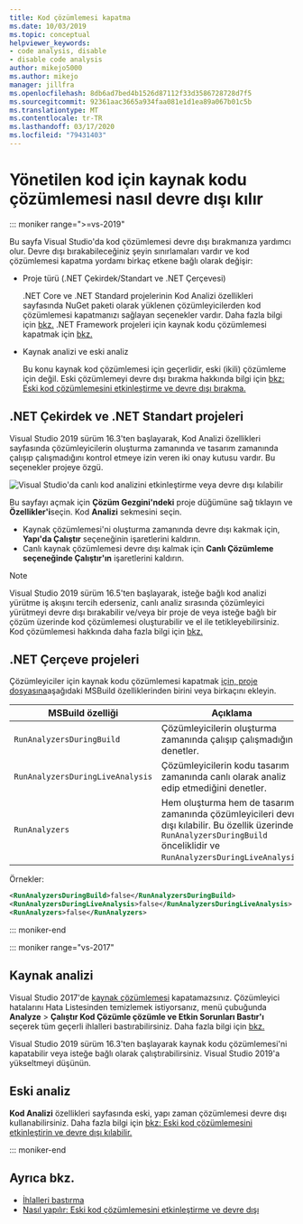 ```yaml
---
title: Kod çözümlemesi kapatma
ms.date: 10/03/2019
ms.topic: conceptual
helpviewer_keywords:
- code analysis, disable
- disable code analysis
author: mikejo5000
ms.author: mikejo
manager: jillfra
ms.openlocfilehash: 8db6ad7bed4b1526d87112f33d3586728728d7f5
ms.sourcegitcommit: 92361aac3665a934faa081e1d1ea89a067b01c5b
ms.translationtype: MT
ms.contentlocale: tr-TR
ms.lasthandoff: 03/17/2020
ms.locfileid: "79431403"
---
```

# <a name="how-to-disable-source-code-analysis-for-managed-code"></a>Yönetilen kod için kaynak kodu çözümlemesi nasıl devre dışı kılır

::: moniker range=">=vs-2019"

Bu sayfa Visual Studio'da kod çözümlemesi devre dışı bırakmanıza yardımcı olur. Devre dışı bırakabileceğiniz şeyin sınırlamaları vardır ve kod çözümlemesi kapatma yordamı birkaç etkene bağlı olarak değişir:

- Proje türü (.NET Çekirdek/Standart ve .NET Çerçevesi)

  .NET Core ve .NET Standard projelerinin Kod Analizi özellikleri sayfasında NuGet paketi olarak yüklenen çözümleyicilerden kod çözümlemesi kapatmanızı sağlayan seçenekler vardır. Daha fazla bilgi için [bkz.](#net-core-and-net-standard-projects) .NET Framework projeleri için kaynak kodu çözümlemesi kapatmak için [bkz.](#net-framework-projects)

- Kaynak analizi ve eski analiz

  Bu konu kaynak kod çözümlemesi için geçerlidir, eski (ikili) çözümleme için değil. Eski çözümlemeyi devre dışı bırakma hakkında bilgi için [bkz: Eski kod çözümlemesini etkinleştirme ve devre dışı bırakma.](how-to-enable-and-disable-automatic-code-analysis-for-managed-code.md)

## <a name="net-core-and-net-standard-projects"></a>.NET Çekirdek ve .NET Standart projeleri

Visual Studio 2019 sürüm 16.3'ten başlayarak, Kod Analizi özellikleri sayfasında çözümleyicilerin oluşturma zamanında ve tasarım zamanında çalışıp çalışmadığını kontrol etmeye izin veren iki onay kutusu vardır. Bu seçenekler projeye özgü.

![Visual Studio'da canlı kod analizini etkinleştirme veya devre dışı kılabilir](media/run-on-build-run-live-analysis.png)

Bu sayfayı açmak için **Çözüm Gezgini'ndeki** proje düğümüne sağ tıklayın ve **Özellikler'i**seçin. Kod **Analizi** sekmesini seçin.

- Kaynak çözümlemesi'ni oluşturma zamanında devre dışı kakmak için, **Yapı'da Çalıştır** seçeneğinin işaretlerini kaldırın.
- Canlı kaynak çözümlemesi devre dışı kalmak için **Canlı Çözümleme seçeneğinde Çalıştır'ın** işaretlerini kaldırın.

> [!NOTE]
> Visual Studio 2019 sürüm 16.5'ten başlayarak, isteğe bağlı kod analizi yürütme iş akışını tercih ederseniz, canlı analiz sırasında çözümleyici yürütmeyi devre dışı bırakabilir ve/veya bir proje de veya isteğe bağlı bir çözüm üzerinde kod çözümlemesi oluşturabilir ve el ile tetikleyebilirsiniz. Kod çözümlemesi hakkında daha fazla bilgi için [bkz.](how-to-run-code-analysis-manually-for-managed-code.md)  

## <a name="net-framework-projects"></a>.NET Çerçeve projeleri

Çözümleyiciler için kaynak kodu çözümlemesi kapatmak [için, proje dosyasına](../ide/solutions-and-projects-in-visual-studio.md#project-file)aşağıdaki MSBuild özelliklerinden birini veya birkaçını ekleyin.

| MSBuild özelliği | Açıklama | Varsayılan |
| - | - | - |
| `RunAnalyzersDuringBuild` | Çözümleyicilerin oluşturma zamanında çalışıp çalışmadığını denetler. | `true` |
| `RunAnalyzersDuringLiveAnalysis` | Çözümleyicilerin kodu tasarım zamanında canlı olarak analiz edip etmediğini denetler. | `true` |
| `RunAnalyzers` | Hem oluşturma hem de tasarım zamanında çözümleyicileri devre dışı kılabilir. Bu özellik üzerinde `RunAnalyzersDuringBuild` önceliklidir ve `RunAnalyzersDuringLiveAnalysis`. | `true` |

Örnekler:

```xml
<RunAnalyzersDuringBuild>false</RunAnalyzersDuringBuild>
<RunAnalyzersDuringLiveAnalysis>false</RunAnalyzersDuringLiveAnalysis>
<RunAnalyzers>false</RunAnalyzers>
```

::: moniker-end

::: moniker range="vs-2017"

## <a name="source-analysis"></a>Kaynak analizi

Visual Studio 2017'de [kaynak çözümlemesi](roslyn-analyzers-overview.md) kapatamazsınız. Çözümleyici hatalarını Hata Listesinden temizlemek istiyorsanız, menü çubuğunda **Analyze** > **Çalıştır Kod Çözümle çözümle ve Etkin Sorunları Bastır'ı** seçerek tüm geçerli ihlalleri bastırabilirsiniz. Daha fazla bilgi için [bkz.](use-roslyn-analyzers.md#suppress-violations)

Visual Studio 2019 sürüm 16.3'ten başlayarak kaynak kodu çözümlemesi'ni kapatabilir veya isteğe bağlı olarak çalıştırabilirsiniz. Visual Studio 2019'a yükseltmeyi düşünün.

## <a name="legacy-analysis"></a>Eski analiz

**Kod Analizi** özellikleri sayfasında eski, yapı zaman çözümlemesi devre dışı kullanabilirsiniz. Daha fazla bilgi için [bkz: Eski kod çözümlemesini etkinleştirin ve devre dışı kılabilir.](how-to-enable-and-disable-automatic-code-analysis-for-managed-code.md)

::: moniker-end

## <a name="see-also"></a>Ayrıca bkz.

- [İhlalleri bastırma](use-roslyn-analyzers.md#suppress-violations)
- [Nasıl yapılır: Eski kod çözümlemesini etkinleştirme ve devre dışı](how-to-enable-and-disable-automatic-code-analysis-for-managed-code.md)
